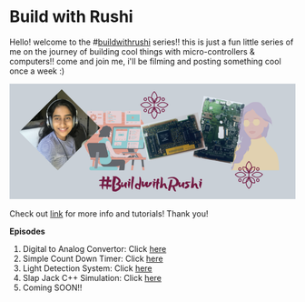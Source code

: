 # Build with Rushi

Hello! welcome to the #[buildwithrushi](rushiblogs.weebly.com/buildwithrushi) series!! this is just a fun little series of me on the journey of building cool things with micro-controllers & computers!! come and join me, i'll be filming and posting something cool once a week :)

![buildwithrushi border](buildwithrushi.png)

Check out [link](rushiblogs.weebly.com/buildwithrushi) for more info and tutorials! Thank you!

**Episodes**
1. Digital to Analog Convertor: Click [here](https://youtu.be/2ppTv4JvILo)
2. Simple Count Down Timer: Click [here](https://youtu.be/1Ulmq-eM7rE)
3. Light Detection System: Click [here](https://youtu.be/LLheGk_87gE)
4. Slap Jack C++ Simulation: Click [here](https://youtu.be/T-2g_XD7mdE)
5. Coming SOON!!
